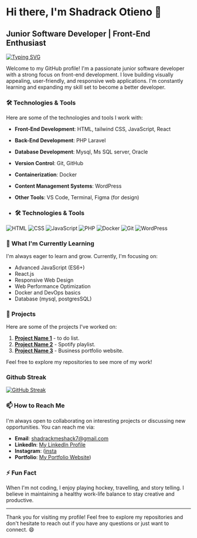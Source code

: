 # Hi there, I'm Shadrack Otieno 👋

## Junior Software Developer | Front-End Enthusiast
[![Typing SVG](https://readme-typing-svg.demolab.com/?lines=Front-End+Enthusiast;Database+Administrator;Data+Analyst;Learning+new+Tech+technologies)](https://git.io/typing-svg)

Welcome to my GitHub profile! I'm a passionate junior software developer with a strong focus on front-end development. I love building visually appealing, user-friendly, and responsive web applications. I'm constantly learning and expanding my skill set to become a better developer.

### 🛠️ Technologies & Tools

Here are some of the technologies and tools I work with:

- **Front-End Development**: HTML, tailwind CSS, JavaScript, React
- **Back-End Development**: PHP Laravel
- **Database Development**: Mysql, Ms SQL server, Oracle
- **Version Control**: Git, GitHub
- **Containerization**: Docker
- **Content Management Systems**: WordPress
- **Other Tools**: VS Code, Terminal, Figma (for design)

- ### 🛠️ Technologies & Tools

![HTML](https://img.shields.io/badge/HTML5-E34F26?style=for-the-badge&logo=html5&logoColor=white)
![CSS](https://img.shields.io/badge/CSS3-1572B6?style=for-the-badge&logo=css3&logoColor=white)
![JavaScript](https://img.shields.io/badge/JavaScript-F7DF1E?style=for-the-badge&logo=javascript&logoColor=black)
![PHP](https://img.shields.io/badge/PHP-777BB4?style=for-the-badge&logo=php&logoColor=white)
![Docker](https://img.shields.io/badge/Docker-2496ED?style=for-the-badge&logo=docker&logoColor=white)
![Git](https://img.shields.io/badge/Git-F05032?style=for-the-badge&logo=git&logoColor=white)
![WordPress](https://img.shields.io/badge/WordPress-21759B?style=for-the-badge&logo=wordpress&logoColor=white)

### 🌱 What I'm Currently Learning

I'm always eager to learn and grow. Currently, I'm focusing on:

- Advanced JavaScript (ES6+)
- React.js
- Responsive Web Design
- Web Performance Optimization
- Docker and DevOps basics
- Database (mysql, postgresSQL)

### 🚀 Projects

Here are some of the projects I've worked on:

1. **[Project Name 1](https://github.com/yourusername/project1)** - to do list.
2. **[Project Name 2](https://github.com/yourusername/project2)** - Spotify playlist.
3. **[Project Name 3](https://github.com/yourusername/project3)** - Business portfolio website.

Feel free to explore my repositories to see more of my work!

### Github Streak
[![GitHub Streak](https://streak-stats.demolab.com/?user=shadrack-ago)](https://git.io/streak-stats)

### 📫 How to Reach Me

I'm always open to collaborating on interesting projects or discussing new opportunities. You can reach me via:

- **Email**: [shadrackmeshack7@gmail.com](mailto:shadrackmeshack7@gmail.com)
- **LinkedIn**: [My LinkedIn Profile](https://www.linkedin.com/in/shadrack-otieno-495941240/)
- **Instagram**: ([insta](https://www.instagram.com/sheddy_ago?igsh=MWhxNWEyN2U2eTNkeg==)
- **Portfolio**: [My Portfolio Website](https://chiquita.my.canva.site/shadrack))

### ⚡ Fun Fact

When I'm not coding, I enjoy  playing hockey, travelling, and story telling. I believe in maintaining a healthy work-life balance to stay creative and productive.

---

Thank you for visiting my profile! Feel free to explore my repositories and don't hesitate to reach out if you have any questions or just want to connect. 😄

